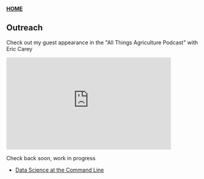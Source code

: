 **<span style="color: grey;"> [HOME](./index.md) </span>**

## Outreach

Check out my guest appearance in the "All Things Agriculture Podcast" with Eric Carey

<iframe width="432" height="243" src="https://www.youtube.com/embed/Dw_8N39wyBI" frameborder="0" allow="autoplay; encrypted-media" allowfullscreen></iframe>



Check back soon, work in progress

* [Data Science at the Command Line](https://www.datascienceatthecommandline.com/)  

